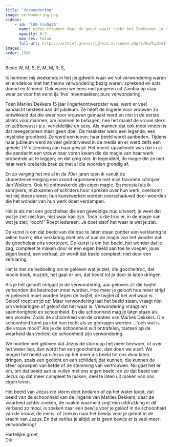 ```yaml
---
title: 'Verwondering'
image: verwondering.png
videos:
    - id: 'lD0-hleQqSA'
      name: video fragment Waar de geest waait tocht het Zambianen in NL
      opacity: 0.5
      max-res: false
      full-url: https://archief.grensvrijheid.nl/index.php/s/Kw7hgZmmIt4Oddl
images:
order: 1996
---
```


Beste W, M, S, E, M, M, R, S,

Ik herinner mij weekends in het jeugdwerk waar we vol verwondering waren en eindeloos met het thema verwondering bezig waren: sprekend en acts doend en filmend. Ook waren we eens met jongeren uit Zambia op stap waar ze voor het eerst ijs ‘live’ meemaakten; pure verwondering.

Toen Marlies Dekkers 15 jaar lingerieontwerpster was, werd er veel aandacht besteed aan dit jubileum. Ze heeft de lingerie voor vrouwen zo ontwikkeld dat die weer voor vrouwen gemaakt werd en niet in de eerste plaats voor mannen, om mannen te behagen; nee het maakt de vrouw sterk en zelfbewust i.p.v. verleidelijke en sexy. Als mannen dat ook mooi vinden is dat meegenomen maar geen doel. De maakster werd een legende, een mystieke grootheid. Ze werd een icoon; haar beeld wordt aanbeden. Tijdens haar jubileum werd ze veel geïnterviewd in de media en er werd zelfs een gehele TV-uitzending aan haar gewijd.  Het meest opvallende was dat in al die aandacht een vrouw naar voren kwam die de magie van haar werk probeerde uit te leggen; en dat ging niet. In tegendeel, de magie die ze met haar werk creëerde brak ze met al die woorden grondig af. 

En zo verging het me al in de 70er jaren toen ik vanuit de studentenvereniging een avond organiseerde met mijn favoriete schrijver Jan Wolkers. Ook hij ontmaskerde zijn eigen magie. En meestal als ik schrijvers, muzikanten of schilders hoor spreken over hun werk, overkomt het mij steeds weer; hun kunstwerken worden overschaduwd door woorden die het wonder van hun werk doen verdampen. 

Het is als met een goochelaar die een geweldige truc uitvoert; je weet dat wat je ziet niet kan, niet waar kan zijn. Toch ìs die truc er, in de magie van wat je ziet; “oooh!” Roept iedereen. Je doet alsof het waar is wat je ziet.

De kunst is om dat beeld van die truc te laten staan zonder een verklaring te willen horen; elke verklaring doet iets af aan de magie van het wonder dat de goochelaar ons voortovert. De kunst is om het beeld, het wonder dat je zag, compleet te maken door er een eigen beeld aan toe te voegen, jouw eigen beeld, een verhaal; zó wordt dat beeld compleet; niet door een verklaring. 

Het is niet de bedoeling om te gelóven wat je ziet, die goocheltruc, dat mooie boek, muziek, het gaat er om, dat beeld tot je door te laten dringen. 

Als je het gelooft ontgaat je de verwondering; aan geloven zit die twijfel verbonden die bestreden moet worden. Hoe meer je gelooft hoe meer strijd er geleverd moet worden tegen de twijfel, de twijfel of het wel waar is. Geloof roept strijd op! Maar verwondering laat het beeld staan, vraagt niet om verklaringen of geloof dat het waar is. Verwondering vraagt om saamhorigheid en schoonheid. En die schoonheid mag je laten staan als een wonder. Zoals de schoonheid van de creaties van Marlies Dekkers. Die schoonheid komt pas tot hun recht als ze gedragen worden… “ooh wat is die vrouw mooi!” Als je die schoonheid wilt ontrafelen, toetsen op de waarheid dan verliest de schoonheid zijn verwondering.

We moeten niet geloven dat Jezus de storm op het meer bezwoer, of over het water liep, dan wordt het een goocheltruc, dan doen we alsof. We mogen het beeld van Jezus op het meer als beeld tot ons door laten dringen, zoals een gedicht en een schilderij dat kunnen, die kunnen de sfeer oproepen van liefde of de stemming van vertrouwen. Nu gaat het er om, om dat beeld aan te vullen met ons eigen beeld; en zo dat beeld van Jezus op dat meer compleet te maken, deel te laten uit maken van ons eigen leven. 

Het beeld van Jezus die storm doet bedaren of op het water loopt, dat beeld van de schoonheid van de lingerie van Marlies Dekkers; daar de waarheid achter zoeken, de naakte waarheid zegt een uitdrukking in dit verband zo mooi, is zoeken naar een bewijs voor je geloof in de schoonheid van de vrouw, de mens, of zoeken naar het bewijs voor je geloof in de kracht van Jezus. En dat verlies je altijd; er is geen bewijs er is veel meer: verwondering!

Hartelijke groet,<br />
Dik